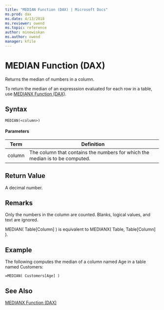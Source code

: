 ```yaml
---
title: "MEDIAN Function (DAX) | Microsoft Docs"
ms.prod: dax
ms.date: 4/13/2018
ms.reviewer: owend
ms.topic: reference
author: minewiskan
ms.author: owend
manager: kfile
---
```

# MEDIAN Function (DAX)
  
Returns the median of numbers in a column.  
  
To return the median of an expresssion evaluated for each row in a table, use [MEDIANX Function &#40;DAX&#41;](medianx-function-dax.md).  
  
## Syntax  
  
```  
MEDIAN(<column>)  
```  
  
#### Parameters  
  
|Term|Definition|  
|--------|--------------|  
|column|The column that contains the numbers for which the median is to be computed.|  
  
## Return Value  
A decimal number.  
  
## Remarks  
Only the numbers in the column are counted. Blanks, logical values, and text are ignored.  
  
MEDIAN( Table[Column] ) is equivalent to MEDIANX( Table, Table[Column] ).  
  
## Example  
The following computes the median of a column named Age in a table named Customers:  
  
```  
=MEDIAN( Customers[Age] )  
```  
  
## See Also  
[MEDIANX Function &#40;DAX&#41;](medianx-function-dax.md)  
  
